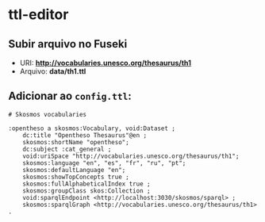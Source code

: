 # ttl-editor

## Subir arquivo no Fuseki

* URI: **http://vocabularies.unesco.org/thesaurus/th1**
* Arquivo: **data/th1.ttl**

## Adicionar ao `config.ttl`:

```
# Skosmos vocabularies

:opentheso a skosmos:Vocabulary, void:Dataset ;
    dc:title "Opentheso Thesaurus"@en ;
    skosmos:shortName "opentheso";
    dc:subject :cat_general ;
    void:uriSpace "http://vocabularies.unesco.org/thesaurus/th1";
    skosmos:language "en", "es", "fr", "ru", "pt";
    skosmos:defaultLanguage "en";
    skosmos:showTopConcepts true ;
    skosmos:fullAlphabeticalIndex true ;
    skosmos:groupClass skos:Collection ;
    void:sparqlEndpoint <http://localhost:3030/skosmos/sparql> ;
    skosmos:sparqlGraph <http://vocabularies.unesco.org/thesaurus/th1> .
```